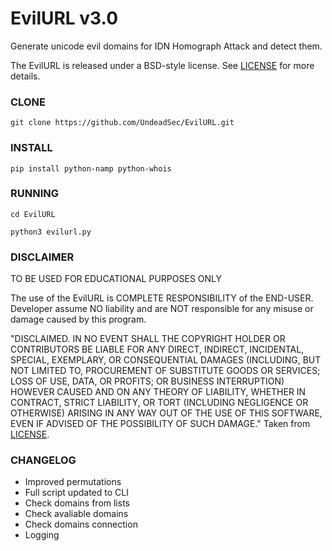 EvilURL v3.0
==
Generate unicode evil domains for IDN Homograph Attack and detect them.

The EvilURL is released under a BSD-style license. See
[LICENSE](LICENSE) for more details.

### CLONE
```
git clone https://github.com/UndeadSec/EvilURL.git
```
### INSTALL
```
pip install python-namp python-whois
```
### RUNNING
```
cd EvilURL
```
```
python3 evilurl.py
```
### DISCLAIMER

TO BE USED FOR EDUCATIONAL PURPOSES ONLY

The use of the EvilURL is COMPLETE RESPONSIBILITY of the END-USER. Developer assume NO liability and are NOT responsible for any misuse or damage caused by this program.

"DISCLAIMED. IN NO EVENT SHALL THE COPYRIGHT HOLDER OR CONTRIBUTORS BE LIABLE
FOR ANY DIRECT, INDIRECT, INCIDENTAL, SPECIAL, EXEMPLARY, OR CONSEQUENTIAL
DAMAGES (INCLUDING, BUT NOT LIMITED TO, PROCUREMENT OF SUBSTITUTE GOODS OR
SERVICES; LOSS OF USE, DATA, OR PROFITS; OR BUSINESS INTERRUPTION) HOWEVER
CAUSED AND ON ANY THEORY OF LIABILITY, WHETHER IN CONTRACT, STRICT LIABILITY,
OR TORT (INCLUDING NEGLIGENCE OR OTHERWISE) ARISING IN ANY WAY OUT OF THE USE
OF THIS SOFTWARE, EVEN IF ADVISED OF THE POSSIBILITY OF SUCH DAMAGE."
Taken from [LICENSE](LICENSE).

### CHANGELOG
* Improved permutations
* Full script updated to CLI
* Check domains from lists
* Check avaliable domains
* Check domains connection
* Logging
